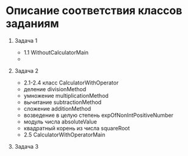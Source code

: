 # Описание соответствия классов заданиям

1. Задача 1
    - 1.1 WithoutCalculatorMain
    - 

2. Задача 2 
   - 2.1-2.4 класс CalculatorWithOperator
   - деление divisionMethod
   - умножение multiplicationMethod
   - вычитание subtractionMethod
   - сложение additionMethod
   - возведение в целую степень expOfNonIntPositiveNumber
   - модуль числа absoluteValue
   - квадратный корень из числа squareRoot
   - 2.5 CalculatorWithOperatorMain

3. Задача 3
